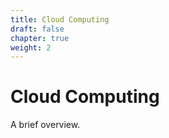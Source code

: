 ```yaml
---
title: Cloud Computing
draft: false
chapter: true
weight: 2
---
```


# Cloud Computing

A brief overview.